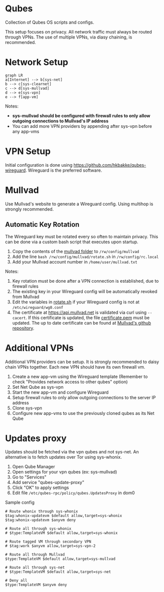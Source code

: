 # Qubes
Collection of Qubes OS scripts and configs. 

This setup focuses on privacy. All network traffic must always be routed through VPNs. The use of multiple VPNs, via diasy chaining, is recommended.

# Network Setup
```mermaid
graph LR
a[Internet] --> b[sys-net]
b --> c[sys-clearnet]
c --> d[sys-mullvad]
d --> e[sys-vpn]
e --> f[app-vm]
```

Notes:
- **sys-mullvad should be configured with firewall rules to only allow outgoing connections to Mullvad's IP address**
- You can add more VPN providers by appending after sys-vpn before any app-vms


# VPN Setup
Initial configuration is done using https://github.com/hkbakke/qubes-wireguard. Wireguard is the preferred software. 


# Mullvad
Use Mullvad's website to generate a Wireguard config. Using multihop is strongly recommended.

## Automatic Key Rotation

The Wireguard key must be rotated every so often to maintain privacy. This can be done via a custom bash script that executes upon startup.

1. Copy the contents of the [mullvad folder](./mullvad) to `/rw/config/mullvad`
2. Add the line `bash /rw/config/mullvad/rotate.sh` in `/rw/config/rc.local`
3. Add your Mullvad account number in `/home/user/mullvad.txt`

Notes:
1. Key rotation must be done after a VPN connection is established, due to firewall rules
2. The existing key in your Wireguard config will be automatically revoked from Mullvad 
3. Edit the variables in [rotate.sh](./mullvad/rotate.sh) if your Wireguard config is not at `/etc/wireguard/wg0.conf`
4. The certificate at https://api.mullvad.net is validated via curl using `--cacert`. If this certificate is updated, the file [certificate.pem](./mullvad/certificate.pem) must be updated. The up to date certificate can be found at [Mullvad's github repository](https://github.com/mullvad/mullvadvpn-app/blob/master/mullvad-api/le_root_cert.pem).

# Additional VPNs
Additional VPN providers can be setup. It is strongly recommended to daisy chain VPNs together. Each new VPN should have its own firewall vm. 

1. Create a new app-vm using the Wireguard template (Remember to check "Provides network access to other qubes" option)
2. Set Net Qube as sys-vpn
3. Start the new app-vm and configure Wireguard
4. Setup firewall rules to only allow outgoing connections to the server IP address
5. Clone sys-vpn
6. Configure new app-vms to use the previously cloned qubes as its Net Qube

# Updates proxy
Updates should be fetched via the vpn qubes and not sys-net. An alternative is to fetch updates over Tor using sys-whonix.

1. Open Qube Manager
2. Open settings for your vpn qubes (ex: sys-mullvad)
3. Go to "Services"
4. Add service "qubes-update-proxy"
5. Click "OK" to apply settings
6. Edit file `/etc/qubes-rpc/policy/qubes.UpdatesProxy` in dom0

Sample config
```
# Route whonix through sys-whonix
$tag:whonix-updatevm $default allow,target=sys-whonix
$tag:whonix-updatevm $anyvm deny

# Route all through sys-whonix
# $type:TemplateVM $default allow,target=sys-whonix

# Route tagged VM through secondary VPN
# $tag:work $anyvm allow,target=sys-vpn-2

# Route all through Mullvad
$type:TemplateVM $default allow,target=sys-mullvad

# Route all through sys-net
# $type:TemplateVM $default allow,target=sys-net

# Deny all
$type:TemplateVM $anyvm deny
```